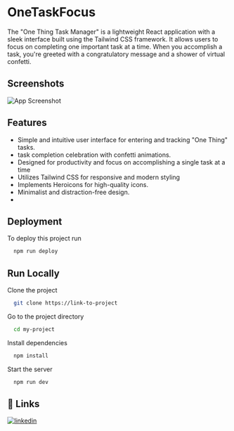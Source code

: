 
# OneTaskFocus

The "One Thing Task Manager" is a lightweight React application with a sleek interface built using the Tailwind CSS framework. It allows users to focus on completing one important task at a time. When you accomplish a task, you're greeted with a congratulatory message and a shower of virtual confetti.


## Screenshots

![App Screenshot](https://via.placeholder.com/468x300?text=App+Screenshot+Here)


## Features

- Simple and intuitive user interface for entering and tracking "One Thing" tasks.
- task completion celebration with confetti animations.
- Designed for productivity and focus on accomplishing a single task at a time
- Utilizes Tailwind CSS for responsive and modern styling
- Implements Heroicons for high-quality icons.
- Minimalist and distraction-free design.
-

## Deployment

To deploy this project run

```bash
  npm run deploy
```


## Run Locally

Clone the project

```bash
  git clone https://link-to-project
```

Go to the project directory

```bash
  cd my-project
```

Install dependencies

```bash
  npm install
```

Start the server

```bash
  npm run dev
```


## 🔗 Links

[![linkedin](https://img.shields.io/badge/linkedin-0A66C2?style=for-the-badge&logo=linkedin&logoColor=white)](https://www.linkedin.com/in/anas-pk-1b0654222/)


